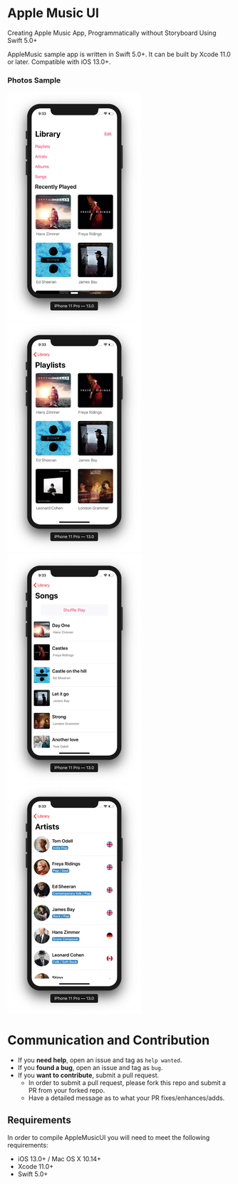 # Apple Music UI

Creating Apple Music App, Programmatically without Storyboard Using Swift 5.0+

AppleMusic sample app is written in Swift 5.0+. It can be built by Xcode 11.0 or later. Compatible with iOS 13.0+.

### Photos Sample

<img width="300" alt="firstpic" src="Pics/firstpic.png"> <img width="300" alt="secondpic" src="Pics/secondpic.png">
<img width="300" alt="thirdpic" src="Pics/thirdpic.png"> <img width="300" alt="forthpic" src="Pics/forthpic.png">

# Communication and Contribution

- If you **need help**, open an issue and tag as `help wanted`.
- If you **found a bug**, open an issue and tag as `bug`.
- If you **want to contribute**, submit a pull request.
  - In order to submit a pull request, please fork this repo and submit a PR from your forked repo.
  - Have a detailed message as to what your PR fixes/enhances/adds.

## Requirements

In order to compile AppleMusicUI you will need to meet the following requirements:

* iOS 13.0+ / Mac OS X 10.14+
* Xcode 11.0+
* Swift 5.0+
